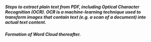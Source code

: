 <h5>Steps to extract plain text from PDF, including Optical Character Recognition (OCR). OCR is a machine-learning technique used to transform images that contain text (e.g. a scan of a document) into actual text content. </h5>

<h5>Formation of Word Cloud thereafter. </h5>
